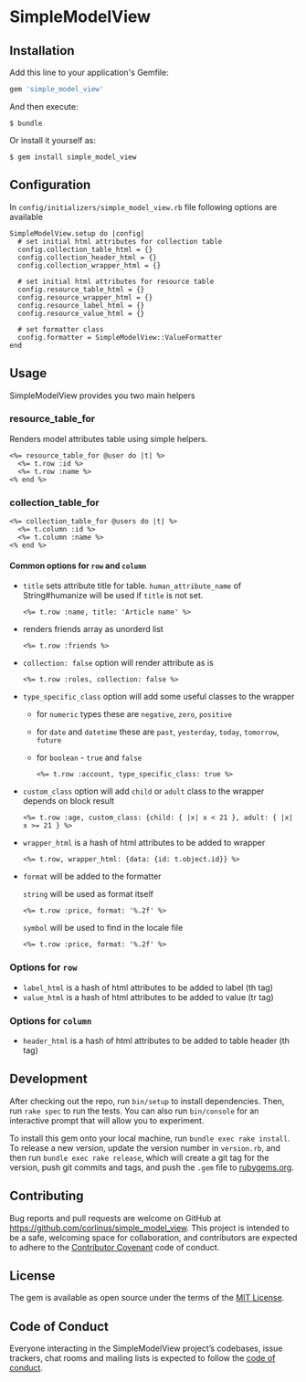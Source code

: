 # SimpleModelView

## Installation

Add this line to your application's Gemfile:

```ruby
gem 'simple_model_view'
```

And then execute:

    $ bundle

Or install it yourself as:

    $ gem install simple_model_view

## Configuration

  In `config/initializers/simple_model_view.rb` file following options are available

    SimpleModelView.setup do |config|
      # set initial html attributes for collection table
      config.collection_table_html = {}
      config.collection_header_html = {}
      config.collection_wrapper_html = {}

      # set initial html attributes for resource table
      config.resource_table_html = {}
      config.resource_wrapper_html = {}
      config.resource_label_html = {}
      config.resource_value_html = {}

      # set formatter class
      config.formatter = SimpleModelView::ValueFormatter
    end

## Usage

SimpleModelView provides you two main helpers

### resource_table_for

Renders model attributes table using simple helpers.

    <%= resource_table_for @user do |t| %>
      <%= t.row :id %>
      <%= t.row :name %>
    <% end %>

### collection_table_for

    <%= collection_table_for @users do |t| %>
      <%= t.column :id %>
      <%= t.column :name %>
    <% end %>

#### Common options for `row` and `column`

* `title` sets attribute title for table. `human_attribute_name` of String#humanize will be used if `title` is not set.

    `<%= t.row :name, title: 'Article name' %>`

* renders friends array as unorderd list

    `<%= t.row :friends %>`

* `collection: false` option will render attribute as is

    `<%= t.row :roles, collection: false %>`

* `type_specific_class` option will add some useful classes to the wrapper
  * for `numeric` types these are `negative`, `zero`, `positive`
  * for `date` and `datetime` these are `past`, `yesterday`, `today`, `tomorrow`, `future`
  * for `boolean` - `true` and `false`

    `<%= t.row :account, type_specific_class: true %>`

* `custom_class` option will add `child` or `adult` class to the wrapper depends on block result

    `<%= t.row :age, custom_class: {child: { |x| x < 21 }, adult: { |x| x >= 21 } %>`

* `wrapper_html` is a hash of html attributes to be added to wrapper

    `<%= t.row, wrapper_html: {data: {id: t.object.id}} %>`

* `format` will be added to the formatter

  `string` will be used as format itself

    `<%= t.row :price, format: '%.2f' %>`

  `symbol` will be used to find in the locale file

    `<%= t.row :price, format: '%.2f' %>`

### Options for `row`

* `label_html` is a hash of html attributes to be added to label (th tag)
* `value_html` is a hash of html attributes to be added to value (tr tag)

### Options for `column`

* `header_html` is a hash of html attributes to be added to table header (th tag)

## Development

After checking out the repo, run `bin/setup` to install dependencies. Then, run `rake spec` to run the tests. You can also run `bin/console` for an interactive prompt that will allow you to experiment.

To install this gem onto your local machine, run `bundle exec rake install`. To release a new version, update the version number in `version.rb`, and then run `bundle exec rake release`, which will create a git tag for the version, push git commits and tags, and push the `.gem` file to [rubygems.org](https://rubygems.org).

## Contributing

Bug reports and pull requests are welcome on GitHub at https://github.com/corlinus/simple_model_view. This project is intended to be a safe, welcoming space for collaboration, and contributors are expected to adhere to the [Contributor Covenant](http://contributor-covenant.org) code of conduct.

## License

The gem is available as open source under the terms of the [MIT License](https://opensource.org/licenses/MIT).

## Code of Conduct

Everyone interacting in the SimpleModelView project’s codebases, issue trackers, chat rooms and mailing lists is expected to follow the [code of conduct](https://github.com/corlinus/simple_model_view/blob/master/CODE_OF_CONDUCT.md).
